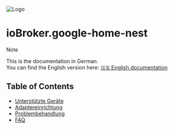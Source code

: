 ![Logo](../../admin/google-home-nest.png)

# ioBroker.google-home-nest

> [!NOTE]
> This is the documentation in German.<br>
> You can find the English version here: [🇬🇧 English documentation](../en/DOCUMENTATION.md)

## Table of Contents
- [Unterstützte Geräte](supported_devices.md)
- [Adaptereinrichtung](adapter_setup.md)
- [Problembehandlung](troubleshooting.md)
- [FAQ](faq.md)
